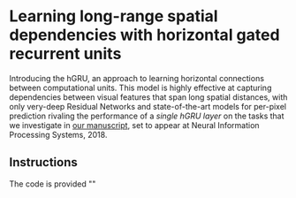 # Learning long-range spatial dependencies with horizontal gated recurrent units

Introducing the hGRU, an approach to learning horizontal connections between computational units. This model is highly effective at capturing dependencies between visual features that span long spatial distances, with only very-deep Residual Networks and state-of-the-art models for per-pixel prediction rivaling the performance of a *single hGRU layer* on the tasks that we investigate in [our manuscript](https://arxiv.org/abs/1805.08315), set to appear at Neural Information Processing Systems, 2018.

## Instructions
The code is provided ""